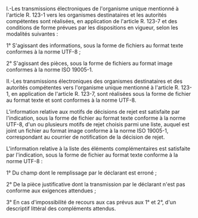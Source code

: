 I.-Les transmissions électroniques de l'organisme unique mentionné à l'article R. 123-1 vers les organismes destinataires et les autorités compétentes sont réalisées, en application de l'article R. 123-7 et des conditions de forme prévues par les dispositions en vigueur, selon les modalités suivantes :

1° S'agissant des informations, sous la forme de fichiers au format texte conformes à la norme UTF-8 ;

2° S'agissant des pièces, sous la forme de fichiers au format image conformes à la norme ISO 19005-1.

II.-Les transmissions électroniques des organismes destinataires et des autorités compétentes vers l'organisme unique mentionné à l'article R. 123-1, en application de l'article R. 123-7, sont réalisées sous la forme de fichier au format texte et sont conformes à la norme UTF-8.

L'information relative aux motifs de décisions de rejet est satisfaite par l'indication, sous la forme de fichier au format texte conforme à la norme UTF-8, d'un ou plusieurs motifs de rejet choisis parmi une liste, auquel est joint un fichier au format image conforme à la norme ISO 19005-1, correspondant au courrier de notification de la décision de rejet.

L'information relative à la liste des éléments complémentaires est satisfaite par l'indication, sous la forme de fichier au format texte conforme à la norme UTF-8 :

1° Du champ dont le remplissage par le déclarant est erroné ;

2° De la pièce justificative dont la transmission par le déclarant n'est pas conforme aux exigences attendues ;

3° En cas d'impossibilité de recours aux cas prévus aux 1° et 2°, d'un descriptif littéral des compléments attendus.
